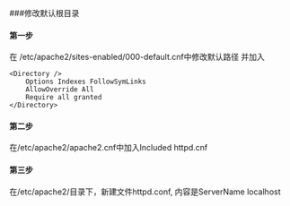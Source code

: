 ###修改默认根目录

#### 第一步
在 /etc/apache2/sites-enabled/000-default.cnf中修改默认路径
并加入   
```	
<Directory />
	Options Indexes FollowSymLinks
	AllowOverride All
	Require all granted
</Directory>
```
#### 第二步
在/etc/apache2/apache2.cnf中加入Included httpd.cnf

#### 第三步
在/etc/apache2/目录下，新建文件httpd.conf, 内容是ServerName localhost
